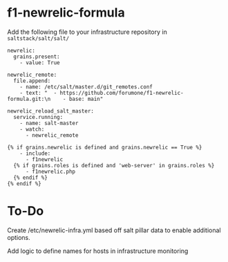# f1-newrelic-formula

Add the following file to your infrastructure repository in `saltstack/salt/salt/`

```
newrelic:
  grains.present:
    - value: True

newrelic_remote:
  file.append:
    - name: /etc/salt/master.d/git_remotes.conf
    - text: "  - https://github.com/forumone/f1-newrelic-formula.git:\n    - base: main"

newrelic_reload_salt_master:
  service.running:
    - name: salt-master
    - watch:
      - newrelic_remote

{% if grains.newrelic is defined and grains.newrelic == True %}
    - include:
      - f1newrelic
  {% if grains.roles is defined and 'web-server' in grains.roles %}
      - f1newrelic.php
  {% endif %}
{% endif %}
```

# To-Do
Create /etc/newrelic-infra.yml based off salt pillar data to enable additional options.

Add logic to define names for hosts in infrastructure monitoring


